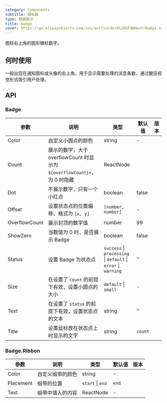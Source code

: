 ```yaml
---
category: Components
subtitle: 徽标数
type: 数据展示
title: Badge
cover: https://gw.alipayobjects.com/zos/antfincdn/6%26GF9WHwvY/Badge.svg
---
```


图标右上角的圆形徽标数字。

## 何时使用

一般出现在通知图标或头像的右上角，用于显示需要处理的消息条数，通过醒目视觉形式吸引用户处理。

## API

### Badge

| 参数 | 说明 | 类型 | 默认值 | 版本 |
| --- | --- | --- | --- | --- |
| Color | 自定义小圆点的颜色 | string | - |  |
| Count | 展示的数字，大于 overflowCount 时显示为 `${overflowCount}+`，为 0 时隐藏 | ReactNode |  |  |
| Dot | 不展示数字，只有一个小红点 | boolean | false |  |
| Offset | 设置状态点的位置偏移，格式为 `[x, y]` | `[number, number]` | - |  |
| OverflowCount | 展示封顶的数字值 | number | 99 |  |
| ShowZero | 当数值为 0 时，是否展示 Badge | boolean | false |  |
| Status | 设置 Badge 为状态点 | `success` \| `processing` \| `default` \| `error` \| `warning` | '' |  |
| Size | 在设置了 `count` 的前提下有效，设置小圆点的大小 | `default` \| `small` | - |  |
| Text | 在设置了 `status` 的前提下有效，设置状态点的文本 | string | '' |  |
| Title | 设置鼠标放在状态点上时显示的文字 | string | `count` |  |

### Badge.Ribbon

| 参数 | 说明 | 类型 | 默认值 | 版本 |
| --- | --- | --- | --- | --- |
| Color | 自定义缎带的颜色 | string | - |  |
| Placement | 缎带的位置 | `start` \| `end` | `end` |  |
| Text | 缎带中填入的内容 | ReactNode | - |  |
